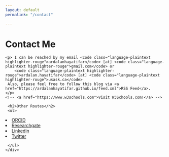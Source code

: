 ```yaml
---
layout: default
permalink: "/contact"

---
```

<head>
       <!-- Global site tag (gtag.js) - Google Analytics -->
<script async src="https://www.googletagmanager.com/gtag/js?id=G-DB1B8K61SV"></script>
<script>
  window.dataLayer = window.dataLayer || [];
  function gtag(){dataLayer.push(arguments);}
  gtag('js', new Date());

  gtag('config', 'G-DB1B8K61SV');
</script>
</head>

<div class="col-md-10">

# Contact Me
    <p> I can be reached by my email <code class="language-plaintext highlighter-rouge">ardalanhayatifar</code> [at] <code class="language-plaintext highlighter-rouge">gmail.com</code> or
        <code class="language-plaintext highlighter-rouge">ardalan.hayatifar</code> [at] <code class="language-plaintext highlighter-rouge">usask.ca</code>
     Also, please feel free to follow this blog via <a href="https://ardalanhayatifar.github.io/feed.xml">RSS Feed</a>.  
    </p>
    <!-- <a href="https://www.w3schools.com">Visit W3Schools.com!</a> -->

     <h2>Other Routes</h2>
     <ul>
<li> <a href="https://orcid.org/0000-0002-7884-6917">ORCID</a> </li>
<li> <a href="https://www.researchgate.net/profile/Ardalan_Hayatifar">Researchgate</a> </li>
<li> <a href="https://www.linkedin.com/in/ardalanhf/">Linkedin</a> </li>
<li> <a href="https://twitter.com/Ardalanhfar">Twitter</a> </li>






     </ul>
    </div>
   
